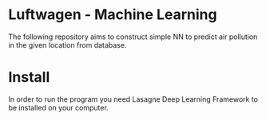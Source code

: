 # Luftwagen - Machine Learning

The following repository aims to construct simple NN to predict air pollution in the given location from database.

# Install

In order to run the program you need Lasagne Deep Learning Framework to be installed on your computer. 